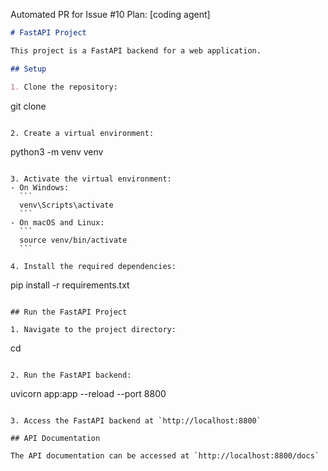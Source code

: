 Automated PR for Issue #10
        Plan: [coding agent]
```markdown
# FastAPI Project

This project is a FastAPI backend for a web application.

## Setup

1. Clone the repository:
   ```
   git clone <repository-url>
   ```

2. Create a virtual environment:
   ```
   python3 -m venv venv
   ```

3. Activate the virtual environment:
   - On Windows:
     ```
     venv\Scripts\activate
     ```
   - On macOS and Linux:
     ```
     source venv/bin/activate
     ```

4. Install the required dependencies:
   ```
   pip install -r requirements.txt
   ```

## Run the FastAPI Project

1. Navigate to the project directory:
   ```
   cd <project-directory>
   ```

2. Run the FastAPI backend:
   ```
   uvicorn app:app --reload --port 8800
   ```

3. Access the FastAPI backend at `http://localhost:8800`

## API Documentation

The API documentation can be accessed at `http://localhost:8800/docs`

```
        